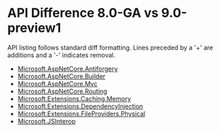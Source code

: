 # API Difference 8.0-GA vs 9.0-preview1

API listing follows standard diff formatting.
Lines preceded by a '+' are additions and a '-' indicates removal.

* [Microsoft.AspNetCore.Antiforgery](9.0-preview1_Microsoft.AspNetCore.Antiforgery.md)
* [Microsoft.AspNetCore.Builder](9.0-preview1_Microsoft.AspNetCore.Builder.md)
* [Microsoft.AspNetCore.Mvc](9.0-preview1_Microsoft.AspNetCore.Mvc.md)
* [Microsoft.AspNetCore.Routing](9.0-preview1_Microsoft.AspNetCore.Routing.md)
* [Microsoft.Extensions.Caching.Memory](9.0-preview1_Microsoft.Extensions.Caching.Memory.md)
* [Microsoft.Extensions.DependencyInjection](9.0-preview1_Microsoft.Extensions.DependencyInjection.md)
* [Microsoft.Extensions.FileProviders.Physical](9.0-preview1_Microsoft.Extensions.FileProviders.Physical.md)
* [Microsoft.JSInterop](9.0-preview1_Microsoft.JSInterop.md)
